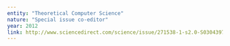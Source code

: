 ```yaml
---
entity: "Theoretical Computer Science"
nature: "Special issue co-editor"
year: 2012
link: http://www.sciencedirect.com/science/issue/271538-1-s2.0-S0304397512X00379
---
```


